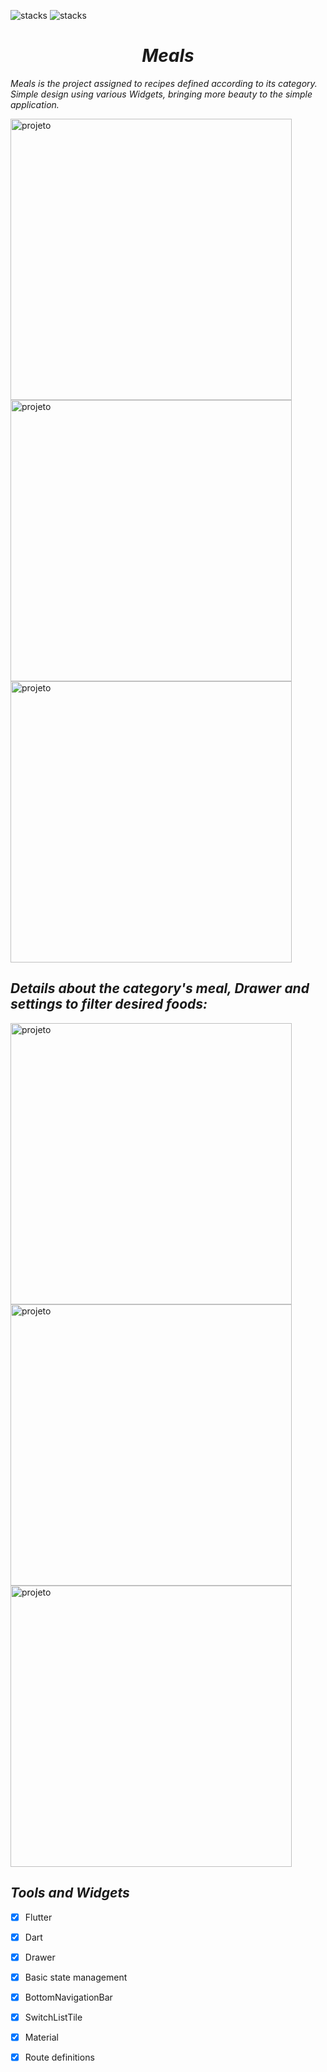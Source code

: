 ![stacks](https://img.shields.io/badge/Flutter-1.22.2-informational) ![stacks](https://img.shields.io/badge/Dart-2.10.2-informational)  


<i><h1 align="center"> Meals </h1></i>





*Meals is the project assigned to recipes defined according to its category. Simple design using various Widgets, bringing more beauty to the simple application.*

<img height="450" align="center" src="https://imgur.com/34H1zdR.jpeg" alt="projeto"/>  <img height="450" align="center" src="https://imgur.com/9LIpTNn.jpeg" alt="projeto"/> <img height="450" align="center" src="https://i.imgur.com/kO9SjAn.gif" alt="projeto"/>





## *Details about the category's meal, Drawer and settings to filter desired foods:*
                                                               
 
<img height="450" align="center" src="https://imgur.com/iHBeSND.jpeg" alt="projeto"/>   <img height="450" align="center" src="https://imgur.com/E9625S1.jpeg" alt="projeto"/>    <img height="450" align="center" src="https://imgur.com/kgXdVDN.jpeg" alt="projeto"/>




## *Tools and Widgets* 

- [x] Flutter
- [x] Dart
- [x] Drawer
- [x] Basic state management
- [x] BottomNavigationBar
- [x] SwitchListTile
- [x] Material
- [x] Route definitions


















